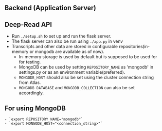 ## Backend (Application Server)
## Deep-Read API
- Run `./setup.sh` to set up and run the flask server.
- The flask server can also be run using `./app.py` in venv
- Transcripts and other data are stored in configurable repositories(in-memory or mongodb are available as of now).
    - In-memory storage is used by default but is supposed to be used for for testing.
    - MongoDB can be used by setting `REPOSITORY_NAME` as 'mongodb' in settings.py or as an environment variable(preferred).
    - `MONGODB_HOST` should also be set using the cluster connection string from Atlas.
    - `MONGODB_DATABASE` and `MONGODB_COLLECTION` can also be set accordingly.
    
## For using MongoDB    
    - `export REPOSITORY_NAME="mongodb"`
    - `export MONGODB_HOST="<connection_string>"`

